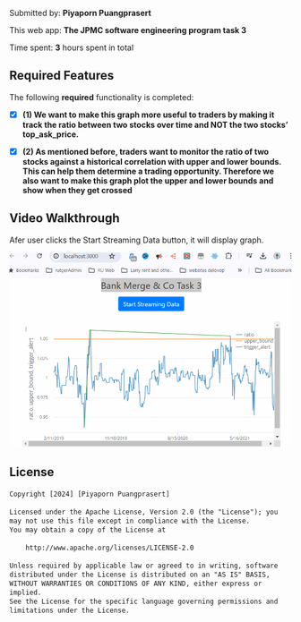 Submitted by: **Piyaporn Puangprasert**

This web app: **The JPMC software engineering program task 3**

Time spent: **3** hours spent in total

## Required Features

The following **required** functionality is completed:

- [x] **(1) We want to make this graph more useful to traders by making it track the ratio between two stocks over time and NOT the two stocks’ top_ask_price.**

- [x] **(2) As mentioned before, traders want to monitor the ratio of two stocks against a historical correlation with upper and lower bounds. This can help them determine a trading opportunity. Therefore we also want to make this graph plot the upper and lower bounds and show when they get crossed**

## Video Walkthrough

 Afer user clicks the Start Streaming Data button, it will display graph.

![final](https://github.com/nanpiyaporn/jpmc-task-3/blob/main/public/task3.gif)


## License

    Copyright [2024] [Piyaporn Puangprasert]

    Licensed under the Apache License, Version 2.0 (the "License"); you may not use this file except in compliance with the License.
    You may obtain a copy of the License at

        http://www.apache.org/licenses/LICENSE-2.0

    Unless required by applicable law or agreed to in writing, software
    distributed under the License is distributed on an "AS IS" BASIS,
    WITHOUT WARRANTIES OR CONDITIONS OF ANY KIND, either express or implied.
    See the License for the specific language governing permissions and
    limitations under the License.

